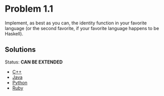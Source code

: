 # Problem 1.1

Implement, as best as you can, the identity function in your favorite language (or the second favorite, if your favorite language happens to be Haskell).


## Solutions

Status: **CAN BE EXTENDED**

- [C++](./prog.cpp)
- [Java](./Prog.java)
- [Python](./prog.py)
- [Ruby](./prog.rb)